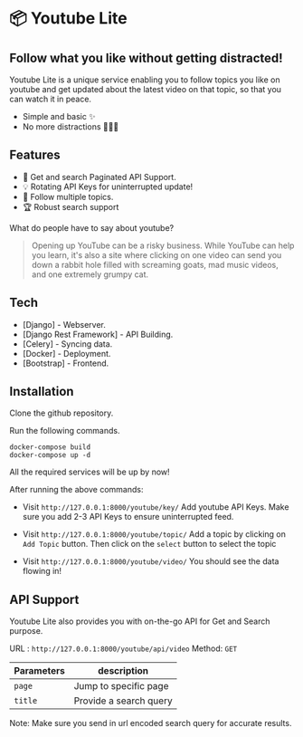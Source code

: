 # 📦 Youtube Lite
## Follow what you like without getting distracted!

Youtube Lite is a unique service enabling you to follow topics you like on youtube and get updated about the latest video on that topic, so that you can watch it in peace.

- Simple and basic ✨
- No more distractions 🧘🏼‍♂️

## Features

- 🚀 Get and search Paginated API Support.
- 💡 Rotating API Keys for uninterrupted update!
- 📝 Follow multiple topics.
- 🏆 Robust search support

What do people have to say about youtube?

> Opening up YouTube can be a risky business. While YouTube can help you learn, it's also a site where clicking on one video can send you down a rabbit hole filled with screaming goats, mad music videos, and one extremely grumpy cat.


## Tech

- [Django] - Webserver.
- [Django Rest Framework] - API Building.
- [Celery] - Syncing data.
- [Docker] - Deployment.
- [Bootstrap] - Frontend.


## Installation

Clone the github repository.

Run the following commands.

```
docker-compose build
docker-compose up -d
```
All the required services will be up by now!

After running the above commands:
- Visit `http://127.0.0.1:8000/youtube/key/`
        Add youtube API Keys. Make sure you add 2-3 API Keys to ensure uninterrupted feed.

- Visit `http://127.0.0.1:8000/youtube/topic/`
        Add a topic by clicking on `Add Topic` button. Then click on the `select` button to select the topic

- Visit `http://127.0.0.1:8000/youtube/video/`
   You should see the data flowing in!


## API Support

Youtube Lite also provides you with on-the-go API for Get and Search purpose.

URL : `http://127.0.0.1:8000/youtube/api/video`
Method: `GET`

| Parameters | description |
| ------ | ------ |
| `page` | Jump to specific page |
| `title` | Provide a search query |

Note: Make sure you send in url encoded search query for accurate results.